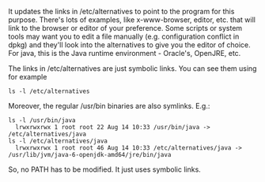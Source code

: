 

It updates the links in /etc/alternatives to point to the program for this purpose. There's lots of examples, like x-www-browser, editor, etc. that will link to the browser or editor of your preference. Some scripts or system tools may want you to edit a file manually (e.g. configuration conflict in dpkg) and they'll look into the alternatives to give you the editor of choice. For java, this is the Java runtime environment - Oracle's, OpenJRE, etc.

The links in /etc/alternatives are just symbolic links. You can see them using for example

```
ls -l /etc/alternatives
````
Moreover, the regular /usr/bin binaries are also symlinks. E.g.:
```
ls -l /usr/bin/java
  lrwxrwxrwx 1 root root 22 Aug 14 10:33 /usr/bin/java -> /etc/alternatives/java
ls -l /etc/alternatives/java
  lrwxrwxrwx 1 root root 46 Aug 14 10:33 /etc/alternatives/java -> /usr/lib/jvm/java-6-openjdk-amd64/jre/bin/java
```
  
So, no PATH has to be modified. It just uses symbolic links.
